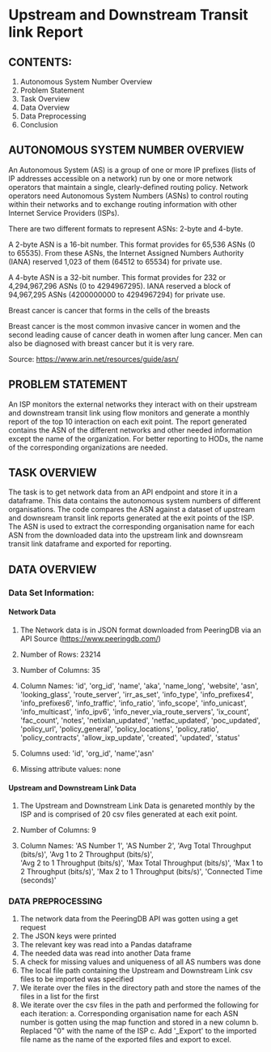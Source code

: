 # Upstream and Downstream Transit link Report

## CONTENTS:

1. Autonomous System Number Overview
2. Problem Statement
3. Task Overview
4. Data Overview
5. Data Preprocessing
6. Conclusion


## AUTONOMOUS SYSTEM NUMBER OVERVIEW

An Autonomous System (AS) is a group of one or more IP prefixes (lists of IP addresses accessible on a network) run by one or more network operators that maintain a single, clearly-defined routing policy. Network operators need Autonomous System Numbers (ASNs) to control routing within their networks and to exchange routing information with other Internet Service Providers (ISPs).

There are two different formats to represent ASNs: 2-byte and 4-byte.

A 2-byte ASN is a 16-bit number. This format provides for 65,536 ASNs (0 to 65535). From these ASNs, the Internet Assigned Numbers Authority (IANA) reserved 1,023 of them (64512 to 65534) for private use.

A 4-byte ASN is a 32-bit number. This format provides for 232 or 4,294,967,296 ASNs (0 to 4294967295). IANA reserved a block of 94,967,295 ASNs (4200000000 to 4294967294) for private use.

Breast cancer is cancer that forms in the cells of the breasts

Breast cancer is the most common invasive cancer in women and the second leading cause of cancer death in women after lung cancer. Men can also be diagnosed with breast cancer but it is very rare.

Source: https://www.arin.net/resources/guide/asn/


## PROBLEM STATEMENT

An ISP monitors the external networks they interact with on their upstream and downstream transit link using flow monitors and generate a monthly report of the top 10 interaction on each exit point. The report generated contains the ASN of the different networks and other needed information except the name of the organization. For better reporting to HODs, the name of the corresponding organizations are needed. 

## TASK OVERVIEW

The task is to get network data from an API endpoint and store it in a dataframe. This data contains the autonomous system numbers of different organisations. The code compares the ASN against a dataset of upstream and downsream transit link reports generated at the exit points of the ISP. The ASN is used to extract the corresponding organisation name for each ASN from the downloaded data into the upstream link and downsream transit link dataframe and exported for reporting.

## DATA OVERVIEW

### Data Set Information:

#### Network Data
1. The Network data is in JSON format downloaded from PeeringDB via an API
    Source (https://www.peeringdb.com/)

2. Number of Rows: 23214 

3. Number of Columns: 35

4. Column Names: 
       'id', 'org_id', 'name', 'aka', 'name_long', 'website', 'asn',
       'looking_glass', 'route_server', 'irr_as_set', 'info_type',
       'info_prefixes4', 'info_prefixes6', 'info_traffic', 'info_ratio',
       'info_scope', 'info_unicast', 'info_multicast', 'info_ipv6',
       'info_never_via_route_servers', 'ix_count', 'fac_count', 'notes',
       'netixlan_updated', 'netfac_updated', 'poc_updated', 'policy_url',
       'policy_general', 'policy_locations', 'policy_ratio',
       'policy_contracts', 'allow_ixp_update', 'created', 'updated', 'status'

5. Columns used:
        'id', 'org_id', 'name','asn'
7. Missing attribute values: none

#### Upstream and Downstream Link Data

1. The Upstream and Downstream Link Data is genareted monthly by the ISP and is comprised of 20 csv files generated at each exit point.

2. Number of Columns: 9
3. Column Names:
    'AS Number 1',	'AS Number 2',	'Avg Total Throughput (bits/s)',	'Avg 1 to 2 Throughput (bits/s)',	
    'Avg 2 to 1 Throughput (bits/s)',	'Max Total Throughput (bits/s)', 'Max 1 to 2 Throughput (bits/s)',
    'Max 2 to 1 Throughput (bits/s)',	'Connected Time (seconds)'


### DATA PREPROCESSING

1. The network data from the PeeringDB API was gotten using a get request
2. The JSON keys were printed
3. The relevant key was read into a Pandas dataframe
4. The needed data was read into another Data frame
5. A check for missing values and uniqueness of all AS numbers was done
4. The local file path containing the Upstream and Downstream Link csv files to be imported was specified
5. We iterate over the files in the directory path and store the names of the files in a list for the first
6. We iterate over the csv files in the path and performed the following for each iteration:
  a. Corresponding organisation name for each ASN number is gotten using the map function and stored in a         new column
  b. Replaced "0" with the name of the ISP
  c.  Add '_Export' to the imported file name as the name of the exported files and export to excel.
